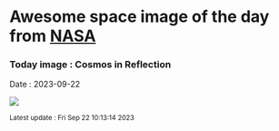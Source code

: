 
# Awesome space image of the day from [NASA](https://api.nasa.gov/)

### Today image : Cosmos in Reflection
Date : 2023-09-22

![](https://apod.nasa.gov/apod/image/2309/CosmosinReflectionTrails.jpg)

<small>Latest update : Fri Sep 22 10:13:14 2023</small>
        